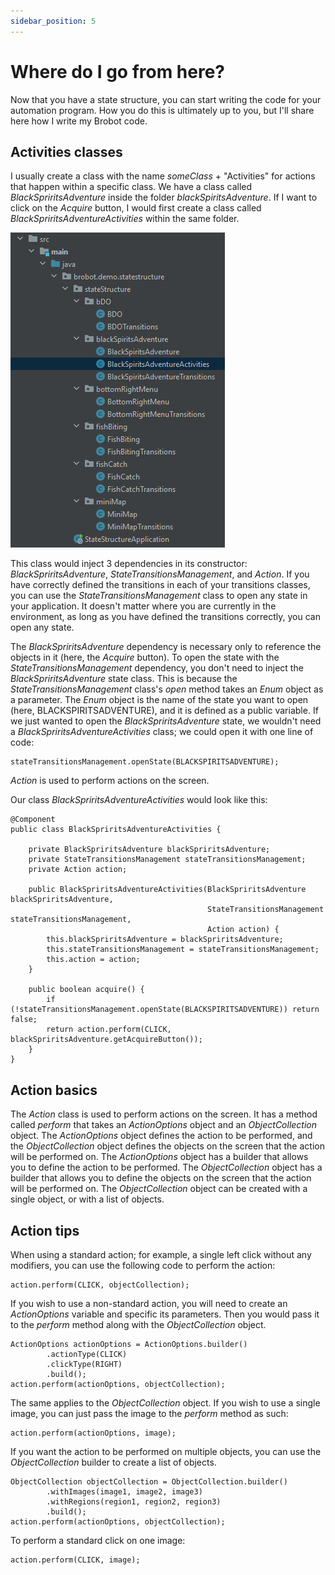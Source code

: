 ```yaml
---
sidebar_position: 5
---
```


# Where do I go from here?

Now that you have a state structure, you can start writing the code for your automation program. 
How you do this is ultimately up to you, but I'll share here how I write my Brobot code.  

## Activities classes  

I usually create a class with the name _someClass_ + "Activities" for actions that happen within 
a specific class. We have a class called _BlackSpriritsAdventure_ inside the folder _blackSpiritsAdventure_. If I want
to click on the _Acquire_ button, I would first create a class called _BlackSpriritsAdventureActivities_
within the same folder.  

![files](../../static/img/state_structure_tutorial/state-structure-filestructure2.png)

 This class would inject 3 dependencies in its constructor: _BlackSpriritsAdventure_,
_StateTransitionsManagement_, and _Action_. If you have correctly defined the transitions in each of your transitions classes, 
you can use the _StateTransitionsManagement_ class to open any state in your application. It doesn't matter 
where you are currently in the environment, as long as you have defined the transitions correctly, you can
open any state.  

The _BlackSpriritsAdventure_ dependency is necessary only to reference the objects in it (here, the 
_Acquire_ button). To open the state with the _StateTransitionsManagement_ dependency, you don't need to inject
the _BlackSpriritsAdventure_ state class. This is because the _StateTransitionsManagement_ class's _open_ method takes an _Enum_ object
as a parameter. The _Enum_ object is the name of the state you want to open (here, BLACKSPIRITSADVENTURE), 
and it is defined as a public variable. If we just wanted to open the _BlackSpriritsAdventure_ state, we wouldn't
need a _BlackSpriritsAdventureActivities_ class; we could open it with one line of code: 

    stateTransitionsManagement.openState(BLACKSPIRITSADVENTURE);

_Action_ is used to perform actions on the screen.

Our class _BlackSpriritsAdventureActivities_ would look like this:  

    @Component
    public class BlackSpriritsAdventureActivities {
    
        private BlackSpriritsAdventure blackSpriritsAdventure;
        private StateTransitionsManagement stateTransitionsManagement;
        private Action action;
    
        public BlackSpriritsAdventureActivities(BlackSpriritsAdventure blackSpriritsAdventure,
                                                StateTransitionsManagement stateTransitionsManagement,
                                                Action action) {
            this.blackSpriritsAdventure = blackSpriritsAdventure;
            this.stateTransitionsManagement = stateTransitionsManagement;
            this.action = action;
        }
    
        public boolean acquire() {
            if (!stateTransitionsManagement.openState(BLACKSPIRITSADVENTURE)) return false;
            return action.perform(CLICK, blackSpriritsAdventure.getAcquireButton());
        }
    }

## Action basics

The _Action_ class is used to perform actions on the screen. It has a method called _perform_ that takes
an _ActionOptions_ object and an _ObjectCollection_ object. The _ActionOptions_ object defines the action
to be performed, and the _ObjectCollection_ object defines the objects on the screen that the action will
be performed on. The _ActionOptions_ object has a builder that allows you to define the action to be performed.
The _ObjectCollection_ object has a builder that allows you to define the objects on the screen that the action
will be performed on. The _ObjectCollection_ object can be created with a single object, or with a list of objects.

## Action tips

When using a standard action; for example, a single left click without any modifiers, you can use the
following code to perform the action:  

    action.perform(CLICK, objectCollection);

If you wish to use a non-standard action, you will need to create an _ActionOptions_ variable and 
specific its parameters. Then you would pass it to the _perform_ method along with the _ObjectCollection_ object.  

    ActionOptions actionOptions = ActionOptions.builder()
            .actionType(CLICK)
            .clickType(RIGHT)
            .build();
    action.perform(actionOptions, objectCollection);

The same applies to the _ObjectCollection_ object. If you wish to use a single image, you can just pass the 
image to the _perform_ method as such:

    action.perform(actionOptions, image);

If you want the action to be performed on multiple objects, you can use the _ObjectCollection_ builder to
create a list of objects.  

    ObjectCollection objectCollection = ObjectCollection.builder()
            .withImages(image1, image2, image3)
            .withRegions(region1, region2, region3)
            .build();
    action.perform(actionOptions, objectCollection);

To perform a standard click on one image:  

    action.perform(CLICK, image);
